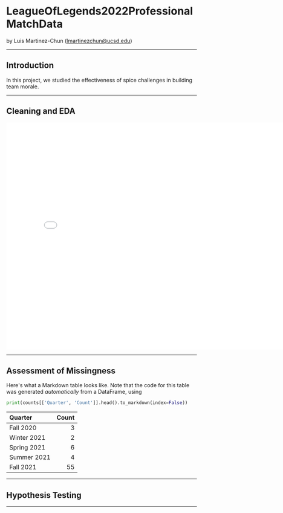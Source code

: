 # LeagueOfLegends2022ProfessionalMatchData

by Luis Martinez-Chun (lmartinezchun@ucsd.edu)

---

## Introduction

In this project, we studied the effectiveness of spice challenges in building team morale.

---

## Cleaning and EDA

<iframe src="assets/matchesCountsAndAction.html" width=800 height=600 frameBorder=0></iframe>

---

## Assessment of Missingness

Here's what a Markdown table looks like. Note that the code for this table was generated _automatically_ from a DataFrame, using

```py
print(counts[['Quarter', 'Count']].head().to_markdown(index=False))
```

| Quarter     |   Count |
|:------------|--------:|
| Fall 2020   |       3 |
| Winter 2021 |       2 |
| Spring 2021 |       6 |
| Summer 2021 |       4 |
| Fall 2021   |      55 |

---

## Hypothesis Testing


---
